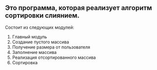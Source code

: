 ## Это программа, которая реализует алгоритм сортировки слиянием.

Состоит из следующих модулей:
1. Главный модуль
2. Создание пустого массива
3. Получение размера от пользователя
4. Заполнение массива
5. Реализация отсортированного массива
6. Сортировка